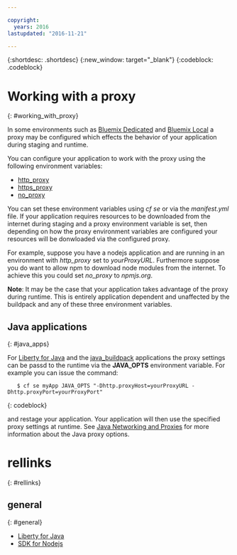 ```yaml
---

copyright:
  years: 2016
lastupdated: "2016-11-21"

---
```


{:shortdesc: .shortdesc}
{:new_window: target="_blank"}
{:codeblock: .codeblock}


# Working with a proxy
{: #working_with_proxy}


In some environments such as [Bluemix Dedicated](/docs/dedicated/index.html#dedicated) and
[Bluemix Local](/docs/local/index.html#local) a proxy may be configured which effects the
behavior of your application during staging and runtime.

You can configure your application to work with the proxy using the following environment variables:
  * [http_proxy](https://docs.cloudfoundry.org/buildpacks/proxy-usage.html)
  * [https_proxy](https://docs.cloudfoundry.org/buildpacks/proxy-usage.html)
  * [no_proxy](http://www.gnu.org/software/wget/manual/html_node/Proxies.html)
  
You can set these environment variables using *cf se* or via the *manifest.yml* file.  If your application requires
resources to be downloaded from the internet during staging and a proxy environment variable is set,  then depending
on how the proxy environment variables are configured your resources will be donwloaded via the configured proxy.  

For example, suppose you have a nodejs application and are running in an environment with *http_proxy* set to
*yourProxyURL*.  Furthermore suppose you do want to allow npm to download node modules from the internet. To achieve this you
could set *no_proxy* to *npmjs.org*. 

**Note**: It may be the case that your application takes advantage of the proxy during runtime.  This is entirely application 
dependent and unaffected by the buildpack and any of these three environment variables.

## Java applications
{: #java_apps}

For [Liberty for Java](/docs/runtimes/liberty/index.html) and the [java_buildpack](/docs/runtimes/tomcat/index.html) applications the proxy settings can be passd to the runtime via the **JAVA_OPTS** environment variable.  For example you can issue the command: 
```
   $ cf se myApp JAVA_OPTS "-Dhttp.proxyHost=yourProxyURL -Dhttp.proxyPort=yourProxyPort"
```
{: codeblock}

and restage your application.  Your application will then use the specified proxy settings at runtime. See [Java Networking and Proxies](https://docs.oracle.com/javase/8/docs/technotes/guides/net/proxies.html) for more information about the Java proxy options. 

# rellinks
{: #rellinks}
## general
{: #general}
* [Liberty for Java](/docs/runtimes/liberty/index.html)
* [SDK for Nodejs](/docs/runtimes/nodejs/index.html)
